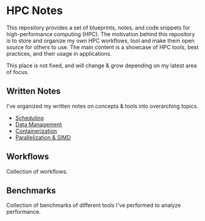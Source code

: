 # HPC Notes

This repository provides a set of blueprints, notes, and code snippets for high-performance computing (HPC). The motivation behind this repository is to store and organize my own HPC workflows, tool and make them open source for others to use. The main content is a showcase of HPC tools, best practices, and their usage in applications. 

This place is not fixed, and will change & grow depending on my latest area of focus.

## Written Notes
I've organized my written notes on concepts & tools into overarching topics.
- [Scheduling](notes/scheduling.md)
- [Data Management](notes/data.md)
- [Containerization](notes/containerization.md)
- [Parallelization & SIMD](notes/simd.md)

## Workflows
Collection of workflows.

## Benchmarks
Collection of benchmarks of different tools I've performed to analyze performance.